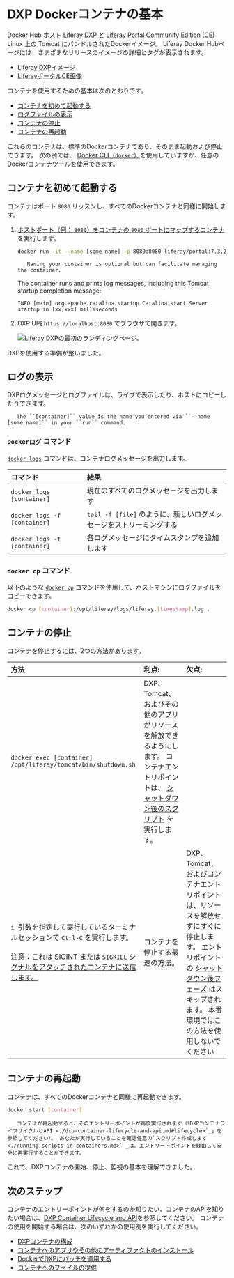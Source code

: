 # DXP Dockerコンテナの基本

Docker Hub ホスト [Liferay DXP](https://hub.docker.com/r/liferay/dxp) と [Liferay Portal Community Edition (CE)](https://hub.docker.com/r/liferay/portal) Linux 上の Tomcat にバンドルされたDockerイメージ。 Liferay Docker Hubページには、さまざまなリリースのイメージの詳細とタグが表示されます。

  - [Liferay DXPイメージ](https://hub.docker.com/r/liferay/dxp)
  - [LiferayポータルCE画像](https://hub.docker.com/r/liferay/portal)

コンテナを使用するための基本は次のとおりです。

  - [コンテナを初めて起動する](#starting-a-container-for-the-first-time)
  - [ログファイルの表示](#viewing-log-files)
  - [コンテナの停止](#stopping-a-container)
  - [コンテナの再起動](#restarting-a-container)

これらのコンテナは、標準のDockerコンテナであり、そのまま起動および停止できます。 次の例では、 [Docker CLI（`docker`）](https://docs.docker.com/engine/reference/commandline/docker/)を使用していますが、任意のDockerコンテナツールを使用できます。

## コンテナを初めて起動する

コンテナはポート `8080` リッスンし、すべてのDockerコンテナと同様に開始します。

1.  [ホストポート（例： `8080`）をコンテナの `8080` ポートにマップするコンテナ](https://docs.docker.com/engine/reference/commandline/run/) を実行します。

    ``` bash
    docker run -it --name [some name] -p 8080:8080 liferay/portal:7.3.2-ga3
    ```

    ``` note::
       Naming your container is optional but can facilitate managing the container.
    ```


    The container runs and prints log messages, including this Tomcat startup completion message:
    
        INFO [main] org.apache.catalina.startup.Catalina.start Server startup in [xx,xxx] milliseconds

2.  DXP UIを`https://localhost:8080` でブラウザで開きます。

    ![Liferay DXPの最初のランディングページ。](./dxp-docker-container-basics/images/01.png)

DXPを使用する準備が整いました。

## ログの表示

DXPログメッセージとログファイルは、ライブで表示したり、ホストにコピーしたりできます。

``` tip::
   The ``[container]`` value is the name you entered via ``--name [some name]`` in your ``run`` command.
```

### `Dockerログ` コマンド

[`docker logs`](https://docs.docker.com/engine/reference/commandline/logs/) コマンドは、コンテナログメッセージを出力します。

| コマンド                         | 結果                                         |
|:---------------------------- |:------------------------------------------ |
| `docker logs [container]`    | 現在のすべてのログメッセージを出力します                       |
| `docker logs -f [container]` | `tail -f [file]` のように、新しいログメッセージをストリーミングする |
| `docker logs -t [container]` | 各ログメッセージにタイムスタンプを追加します                     |

### `docker cp` コマンド

以下のような [`docker cp`](https://docs.docker.com/engine/reference/commandline/cp/) コマンドを使用して、ホストマシンにログファイルをコピーできます。

``` bash
docker cp [container]:/opt/liferay/logs/liferay.[timestamp].log .
```

## コンテナの停止

コンテナを停止するには、2つの方法があります。

| 方法                                                                                                                                                                                                        | 利点:                                                                                                                                           | 欠点:                                                                                                                                                                     |
|:--------------------------------------------------------------------------------------------------------------------------------------------------------------------------------------------------------- |:--------------------------------------------------------------------------------------------------------------------------------------------- |:----------------------------------------------------------------------------------------------------------------------------------------------------------------------- |
| `docker exec [container] /opt/liferay/tomcat/bin/shutdown.sh`                                                                                                                                             | DXP、Tomcat、およびその他のアプリがリソースを解放できるようにします。 コンテナエントリポイントは、 [シャットダウン後のスクリプト](./dxp-container-lifecycle-and-api.md#post-shutdown-phase-api) を実行します。 |                                                                                                                                                                         |
| `i `引数を指定して実行しているターミナルセッションで `Ctrl-C` を実行します。<br><br>注意：これは SIGINT または [`SIGKILL` シグナルをアタッチされたコンテナに送信します。](https://docs.docker.com/engine/reference/commandline/attach/#extended-description) | コンテナを停止する最速の方法。                                                                                                                               | DXP、Tomcat、およびコンテナエントリポイントは、リソースを解放せずにすぐに停止します。 エントリポイントの [シャットダウン後フェーズ](./dxp-container-lifecycle-and-api.md#post-shutdown-phase-api) はスキップされます。 本番環境ではこの方法を使用しないでください |

## コンテナの再起動

コンテナは、すべてのDockerコンテナと同様に再起動できます。

``` bash
docker start [container]
```

``` warning::
   コンテナが再起動すると、そのエントリーポイントが再度実行されます（「DXPコンテナライフサイクルとAPI <./dxp-container-lifecycle-and-api.md#lifecycle>`_」を参照してください）。 あなたが実行していることを確認任意の`スクリプト作成します <./running-scripts-in-containers.md>` _は、エントリー・ポイントを経由して安全に再実行することができます。
```

これで、DXPコンテナの開始、停止、監視の基本を理解できました。

## 次のステップ

コンテナのエントリーポイントが何をするのか知りたい、コンテナのAPIを知りたい場合は、[DXP Container Lifecycle and API](./dxp-container-lifecycle-and-api.md)を参照してください。 コンテナの使用を開始する場合は、次のいずれかの使用例を実行してください。

  - [DXPコンテナの構成](./configuring-dxp-containers.md)
  - [コンテナへのアプリやその他のアーティファクトのインストール](./installing-apps-and-other-artifacts-to-containers.md)
  - [DockerでDXPにパッチを適用する](./patching-dxp-in-docker.md)
  - [コンテナへのファイルの提供](./providing-files-to-the-container.md)
